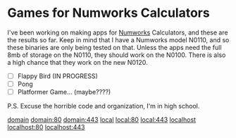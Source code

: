 # Games for Numworks Calculators

I've been working on making apps for [Numworks](https://numworks.com) Calculators, and these are the results so far. Keep in mind that I have a Numworks model N0110, and so these binaries are only being tested on that. Unless the apps need the full 8mb of storage on the N0110, they should work on the N0100. There is also a high chance that they work on the new N0120.

- [ ] Flappy Bird (IN PROGRESS)
- [ ] Pong
- [ ] Platformer Game… (maybe????)

P.S. Excuse the horrible code and organization, I'm in high school.

[domain](http://192.168.86.35)
[domain:80](http://192.168.86.35:80)
[domain:443](http://192.168.86.35:443)
[local](http://nixos.local)
[local:80](http://nixos.local:80)
[local:443](http://nixos.local:443)
[localhost](http://nixos.localhost)
[localhost:80](http://nixos.localhost:80)
[localhost:443](http://nixos.localhost:443)

